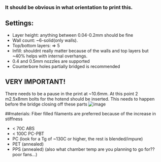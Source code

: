 ### It should be obvious in what orientation to print this.

## Settings:
* Layer height: anything between 0.04-0.2mm should be fine
* Wall count: ~6-solid(only walls).
* Top/bottom layers: => 5
* Infill: shouldnt really matter because of the walls and top layers but ~40% helps with internal overhangs.
* 0.4 and 0.5mm nozzles are supported
* Counterbore holes partially bridged is recommended

## VERY IMPORTANT!
There needs to be a pause in the print at ~10.6mm. At this point 2 m2.5x8mm bolts for the hotend should be inserted. This needs to happen before the bridge closing off these parts
![image](https://github.com/user-attachments/assets/a4aee60e-fd19-4788-9339-be228cefe5c7)


##materials:
Fiber filled filaments are preferred because of the increase in stiffness 
* < 70C ABS 
* < 100C PC-PBT
* PC (look for a Tg of ~130C or higher, the rest is blended/impure)
* PET (annealed)
* PPS (annealed) (also what chamber temp are you planning to go for?? poor fans...)



